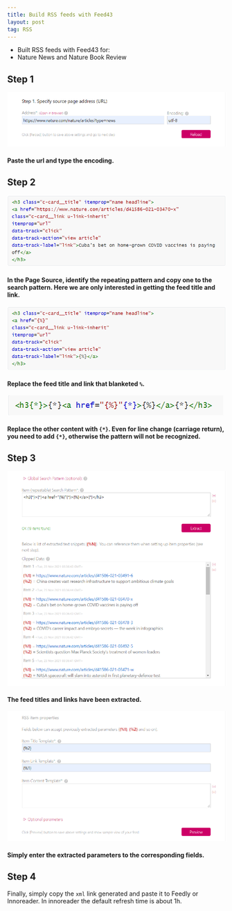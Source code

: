 ```yaml
---
title: Build RSS feeds with Feed43
layout: post
tag: RSS
---
```


- Built RSS feeds with Feed43 for:
- Nature News and Nature Book Review

<!--more-->

## Step 1

![image-20211123112523537](https://raw.githubusercontent.com/tosingfung/images/master/image-20211123112523537.png)

#### Paste the url and type the encoding.

## Step 2

![image-20211123114911850](https://raw.githubusercontent.com/tosingfung/images/master/image-20211123114911850.png)

#### In the Page Source, identify the repeating pattern and copy one to the search pattern. Here we are only interested in getting the feed title and link.

![image-20211123114936755](https://raw.githubusercontent.com/tosingfung/images/master/image-20211123114936755.png)

#### Replace the feed title and link that blanketed `%`.

![image-20211123115015774](https://raw.githubusercontent.com/tosingfung/images/master/image-20211123115015774.png)

#### Replace the other content with `{*}`. Even for line change (carriage return), you need to add `{*}`, otherwise the pattern will not be recognized.

## Step 3

![image-20211123113719548](https://raw.githubusercontent.com/tosingfung/images/master/image-20211123113719548.png)

#### The feed titles and links have been extracted.

![image-20211123113912504](https://raw.githubusercontent.com/tosingfung/images/master/image-20211123113912504.png)

#### Simply enter the extracted parameters to the corresponding fields.

## Step 4

Finally, simply copy the `xml` link generated and paste it to Feedly or Innoreader. In innoreader the default refresh time is about 1h.